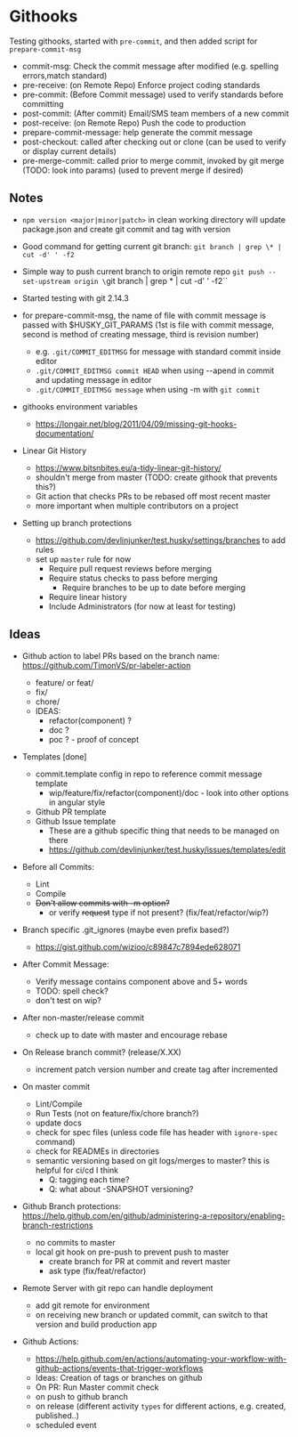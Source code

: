 # Githooks

Testing githooks, started with `pre-commit`, and then added script for `prepare-commit-msg`

- commit-msg: Check the commit message after modified (e.g. spelling errors,match standard)
- pre-receive: (on Remote Repo) Enforce project coding standards
- pre-commit: (Before Commit message) used to verify standards before committing
- post-commit: (After commit) Email/SMS team members of a new commit
- post-receive: (on Remote Repo) Push the code to production
- prepare-commit-message: help generate the commit message
- post-checkout: called after checking out or clone (can be used to verify or display current details)
- pre-merge-commit: called prior to merge commit, invoked by git merge (TODO: look into params) (used to prevent merge if desired)

## Notes

 - `npm version <major|minor|patch>` in clean working directory will update package.json and create git commit and tag with version

 - Good command for getting current git branch: `git branch | grep \* | cut -d' ' -f2`

 - Simple way to push current branch to origin remote repo `git push --set-upstream origin \`git branch | grep \* | cut -d' ' -f2\``

 - Started testing with git 2.14.3

 - for prepare-commit-msg, the name of file with commit message is passed with $HUSKY_GIT_PARAMS (1st is file with commit message, second is method of creating message, third is revision number)
    - e.g. `.git/COMMIT_EDITMSG` for message with standard commit inside editor
    - `.git/COMMIT_EDITMSG commit HEAD` when using --apend in commit and updating message in editor
    - `.git/COMMIT_EDITMSG message` when using -m with `git commit` 

 - githooks environment variables
    - https://longair.net/blog/2011/04/09/missing-git-hooks-documentation/

 - Linear Git History
   - https://www.bitsnbites.eu/a-tidy-linear-git-history/
   - shouldn't merge from master (TODO: create githook that prevents this?)
   - Git action that checks PRs to be rebased off most recent master
   - more important when multiple contributors on a project

 - Setting up branch protections
    - https://github.com/devlinjunker/test.husky/settings/branches to add rules
    - set up `master` rule for now
      - Require pull request reviews before merging
      - Require status checks to pass before merging
        - Require branches to be up to date before merging
      - Require linear history
      - Include Administrators (for now at least for testing)

## Ideas
 - Github action to label PRs based on the branch name: https://github.com/TimonVS/pr-labeler-action
    - feature/ or feat/
    - fix/
    - chore/
    - IDEAS:
      - refactor(component) ?
      - doc ?
      - poc ? - proof of concept

 - Templates [done]
    - commit.template config in repo to reference commit message template
      - wip/feature/fix/refactor(component)/doc - look into other options in angular style
    - Github PR template
    - Github Issue template
      - These are a github specific thing that needs to be managed on there
      - https://github.com/devlinjunker/test.husky/issues/templates/edit
 - Before all Commits:
    - Lint
    - Compile
    - ~~Don't allow commits with -m option?~~
      - or verify ~~request~~ type if not present? (fix/feat/refactor/wip?)
 
 - Branch specific .git_ignores (maybe even prefix based?)
    - https://gist.github.com/wizioo/c89847c7894ede628071

 - After Commit Message:
    - Verify message contains component above and 5+ words
    - TODO: spell check?
    - don't test on wip?

 - After non-master/release commit
    - check up to date with master and encourage rebase

 - On Release branch commit? (release/X.XX)
    - increment patch version number and create tag after incremented 

 - On master commit 
    - Lint/Compile
    - Run Tests (not on feature/fix/chore branch?)
    - update docs
    - check for spec files (unless code file has header with `ignore-spec` command)
    - check for READMEs in directories
    - semantic versioning based on git logs/merges to master? this is helpful for ci/cd I think
      - Q: tagging each time?
      - Q: what about -SNAPSHOT versioning?

 - Github Branch protections: https://help.github.com/en/github/administering-a-repository/enabling-branch-restrictions
    - no commits to master
    - local git hook on pre-push to prevent push to master
      - create branch for PR at commit and revert master 
      - ask type (fix/feat/refactor)

 - Remote Server with git repo can handle deployment
    - add git remote for environment
    - on receiving new branch or updated commit, can switch to that version and build production app

 - Github Actions:
    - https://help.github.com/en/actions/automating-your-workflow-with-github-actions/events-that-trigger-workflows
    - Ideas: Creation of tags or branches on github
    - On PR: Run Master commit check 
    - on push to github branch
    - on release (different activity `types` for different actions, e.g. created, published..)
    - scheduled event
